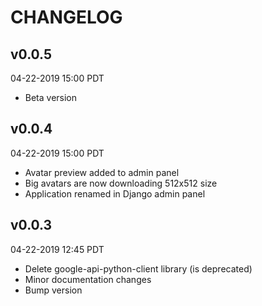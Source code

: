 # CHANGELOG
## v0.0.5

04-22-2019 15:00 PDT

  * Beta version
## v0.0.4

04-22-2019 15:00 PDT

  * Avatar preview added to admin panel
  * Big avatars are now downloading 512x512 size
  * Application renamed in Django admin panel
## v0.0.3

04-22-2019 12:45 PDT

  * Delete google-api-python-client library (is deprecated)
  * Minor documentation changes
  * Bump version